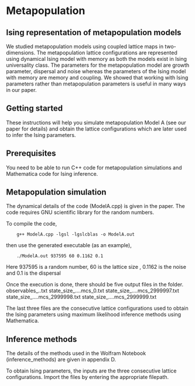 # Metapopulation 
Ising representation of metapopulation models
---------------------------------------------

We studied metapopulation models using coupled lattice maps in two-dimensions. The metapopulation lattice configurations are represented using dynamical Ising model with memory as both the models exist in Ising universality class. The parameters for the metapopulation model are growth parameter, dispersal and noise whereas the parameters of the Ising model with memory are memory and coupling. We showed that working with Ising parameters rather than metapopulation parameters is useful in many ways in our paper.  

Getting started
---------------
These instructions will help you simulate metapopulation Model A (see our paper for details) and obtain the lattice configurations which are later used to infer the Ising parameters.

Prerequisites
-------------
You need to be able to run C++ code for metapopulation simulations and Mathematica code for Ising inference.

Metapopulation simulation
-------------------------
The dynamical details of the code (ModelA.cpp) is given in the paper. The code requires GNU scientific library for the random numbers.

To compile the code,

        g++ ModelA.cpp -lgsl -lgslcblas -o ModelA.out

then use the generated executable (as an example),

        ./ModelA.out 937595 60 0.1162 0.1

Here 937595 is a random number, 60 is the lattice size , 0.1162 is the noise and 0.1 is the dispersal

Once the execution is done, there should be five output files in the folder.
observables_..txt
state_size_….mcs_0.txt
state_size_….mcs_2999997.txt
state_size_….mcs_2999998.txt
state_size_….mcs_2999999.txt

The last three files are the consecutive lattice configurations used to obtain the Ising parameters using maximum likelihood inference methods using Mathematica.

Inference methods
-----------------
The details of the methods used in the Wolfram Notebook (inference_methods) are given in appendix D. 

To obtain Ising parameters, the inputs are the three consecutive lattice configurations. Import the files by entering the appropriate filepath.
